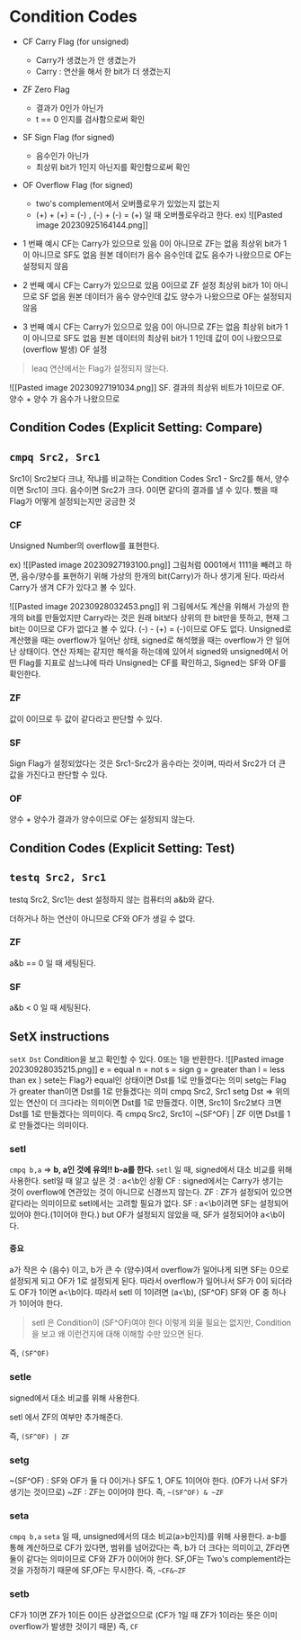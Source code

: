 # Condition Codes
- CF Carry Flag (for unsigned) 
	- Carry가 생겼는가 안 생겼는가
	- Carry : 연산을 해서 한 bit가 더 생겼는지
- ZF Zero Flag
	- 결과가 0인가 아닌가
	- t == 0 인지를 검사함으로써 확인
- SF Sign Flag (for signed)
	- 음수인가 아닌가
	- 최상위 bit가 1인지 아닌지를 확인함으로써 확인
- OF Overflow Flag (for signed)
	- two's complement에서 오버플로우가 있었는지 없는지
	- (+) \+ (+) = (-) , (-) \+ (-) = (+) 일 때 오버플로우라고 한다.
ex)
![[Pasted image 20230925164144.png]]
- 1 번째 예시
CF는 Carry가 있으므로 있음
0이 아니므로 ZF는 없음
최상위 bit가 1이 아니므로 SF도 없음
원본 데이터가 음수 음수인데 값도 음수가 나왔으므로 OF는 설정되지 않음

- 2 번째 예시
CF는 Carry가 있으므로 있음
0이므로 ZF 설정
최상위 bit가 1이 아니므로 SF 없음
원본 데이터가 음수 양수인데 값도 양수가 나왔으므로 OF는 설정되지 않음

- 3 번째 예시
CF는 Carry가 있으므로 있음
0이 아니므로 ZF는 없음
최상위 bit가 1이 아니므로 SF도 없음
원본 데이터의 최상위 bit가 1 1인데 값이 0이 나왔으므로(overflow 발생) OF 설정

> leaq 연산에서는 Flag가 설정되지 않는다.

![[Pasted image 20230927191034.png]]
SF. 결과의 최상위 비트가 1이므로
OF. 양수 + 양수 가 음수가 나왔으므로


## Condition Codes (Explicit Setting: Compare)
## `cmpq Src2, Src1`
Src1이 Src2보다 크냐, 작냐를 비교하는 Condition Codes
Src1 - Src2를 해서,
양수이면 Src1이 크다.
음수이면 Src2가 크다.
0이면 같다의 결과를 낼 수 있다.
뺐을 때 Flag가 어떻게 설정되는지만 궁금한 것

### CF
Unsigned Number의 overflow를 표현한다.

ex)
![[Pasted image 20230927193100.png]]
그림처럼 0001에서 1111을 빼려고 하면, 음수/양수를 표현하기 위해 가상의 한개의 bit(Carry)가 하나 생기게 된다. 따라서 Carry가 생겨 CF가 있다고 볼 수 있다.

![[Pasted image 20230928032453.png]]
위 그림에서도 계산을 위해서 가상의 한개의 bit를 만들었지만 Carry라는 것은 원래 bit보다 상위의 한 bit만을 뜻하고, 현재 그 bit는 0이므로 CF가 없다고 볼 수 있다.
(-) - (+) = (-)이므로 OF도 없다.
Unsigned로 계산했을 때는 overflow가 일어난 상태, signed로 해석했을 때는 overflow가 안 일어난 상태이다. 연산 자체는 같지만 해석을 하는데에 있어서 signed와 unsigned에서 어떤 Flag를 지표로 삼느냐에 따라 Unsigned는 CF를 확인하고, Signed는 SF와 OF를 확인한다.
### ZF
값이 0이므로 두 값이 같다라고 판단할 수 있다.
### SF
Sign Flag가 설정되었다는 것은 Src1-Src2가 음수라는 것이며, 따라서 Src2가 더 큰 값을 가진다고 판단할 수 있다.
### OF
양수 + 양수가 결과가 양수이므로 OF는 설정되지 않는다.

## Condition Codes (Explicit Setting: Test)
## `testq Src2, Src1`
testq Src2, Src1는 dest 설정하지 않는 컴퓨터의 a&b와 같다.

더하거나 하는 연산이 아니므로 CF와 OF가 생길 수 없다.

### ZF
a&b == 0 일 때 세팅된다.
### SF
a&b < 0 일 때 세팅된다.

## SetX instructions
`setX Dst`
Condition을 보고 확인할 수 있다.
0또는 1을 반환한다.
![[Pasted image 20230928035215.png]]
e = equal
n = not
s = sign
g = greater than
l = less than
ex ) 
sete는 Flag가 equal인 상태이면 Dst를 1로 만들겠다는 의미
setg는 Flag가 greater than이면 Dst를 1로 만들겠다는 의미 
cmpq Src2, Src1
setg Dst => 위의 있는 연산이 더 크다라는 의미이면 Dst를 1로 만들겠다.
이면, Src1이 Src2보다 크면 Dst를 1로 만들겠다는 의미이다.
즉 cmpq Src2, Src1이 ~(SF^OF) | ZF 이면 Dst를 1로 만들겠다는 의미이다.

### setl 
`cmpq b,a` => **b, a인 것에 유의!! b-a를 한다.**
`setl` 일 때,
signed에서 대소 비교를 위해 사용한다.
setl일 때 알고 싶은 것 : a<\b인 상황
CF : signed에서는 Carry가 생기는 것이 overflow에 연관있는 것이 아니므로 신경쓰지 않는다.
ZF : ZF가 설정되어 있으면 같다라는 의미이므로 setl에서는 고려할 필요가 없다.
SF : a<\b이려면 SF는 설정되어 있어야 한다.(1이어야 한다.) but OF가 설정되지 않았을 때, SF가 설정되어야 a<\b이다.
#### 중요
a가 작은 수 (음수) 이고, b가 큰 수 (양수)여서 overflow가 일어나게 되면 SF는 0으로 설정되게 되고 OF가 1로 설정되게 된다. 따라서 overflow가 일어나서 SF가 0이 되더라도 OF가 1이면 a<\b이다. 
따라서 setl 이 1이려면 (a<\b), (SF^OF) SF와 OF 중 하나가 1이어야 한다. 
> setl 은 Condition이 (SF^OF)여야 한다 이렇게 외울 필요는 없지만, Condition을 보고 왜 이런건지에 대해 이해할 수만 있으면 된다.

즉, `(SF^OF)`
### setle
signed에서 대소 비교를 위해 사용한다.

setl 에서 ZF의 여부만 추가해준다.

즉, `(SF^OF) | ZF`
### setg
~(SF^OF) : SF와 OF가 둘 다 0이거나 SF도 1, OF도 1이어야 한다. (OF가 나서 SF가 생기는 것이므로)
~ZF : ZF는 0이어야 한다.
즉, `~(SF^OF) & ~ZF`
### seta
`cmpq b,a`
`seta` 일 때,
unsigned에서의 대소 비교(a>b인지)를 위해 사용한다. 
a-b를 통해 계산하므로 
CF가 있다면, 범위를 넘어갔다는 즉, b가 더 크다는 의미이고, ZF라면 둘이 같다는 의미이므로 CF와 ZF가 0이어야 한다.
SF,OF는 Two's complement라는 것을 가정하기 때문에 SF,OF는 무시한다.
즉, `~CF&~ZF`
### setb
CF가 1이면 ZF가 1이든 0이든 상관없으므로
(CF가 1일 때 ZF가 1이라는 뜻은 이미 overflow가 발생한 것이기 때문)
즉, `CF`



